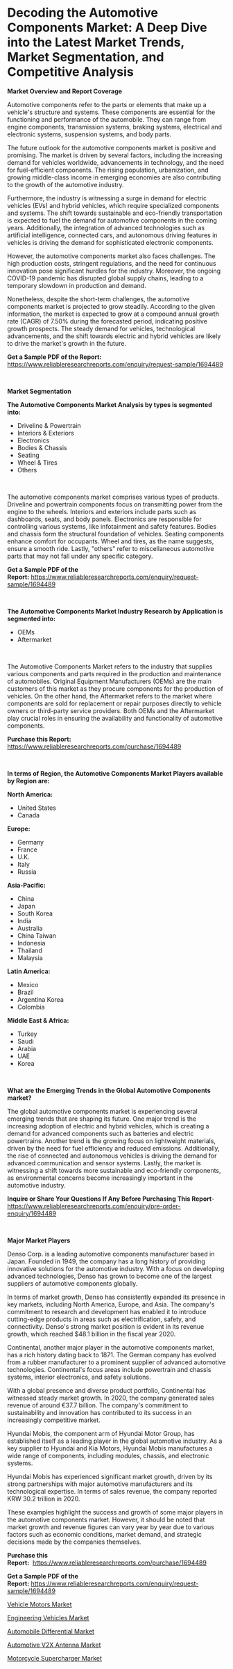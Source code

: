 <p><h1>Decoding the Automotive Components Market: A Deep Dive into the Latest Market Trends, Market Segmentation, and Competitive Analysis</h1></p><p><strong>Market Overview and Report Coverage</strong></p>
<p><p>Automotive components refer to the parts or elements that make up a vehicle's structure and systems. These components are essential for the functioning and performance of the automobile. They can range from engine components, transmission systems, braking systems, electrical and electronic systems, suspension systems, and body parts.</p><p>The future outlook for the automotive components market is positive and promising. The market is driven by several factors, including the increasing demand for vehicles worldwide, advancements in technology, and the need for fuel-efficient components. The rising population, urbanization, and growing middle-class income in emerging economies are also contributing to the growth of the automotive industry.</p><p>Furthermore, the industry is witnessing a surge in demand for electric vehicles (EVs) and hybrid vehicles, which require specialized components and systems. The shift towards sustainable and eco-friendly transportation is expected to fuel the demand for automotive components in the coming years. Additionally, the integration of advanced technologies such as artificial intelligence, connected cars, and autonomous driving features in vehicles is driving the demand for sophisticated electronic components.</p><p>However, the automotive components market also faces challenges. The high production costs, stringent regulations, and the need for continuous innovation pose significant hurdles for the industry. Moreover, the ongoing COVID-19 pandemic has disrupted global supply chains, leading to a temporary slowdown in production and demand.</p><p>Nonetheless, despite the short-term challenges, the automotive components market is projected to grow steadily. According to the given information, the market is expected to grow at a compound annual growth rate (CAGR) of 7.50% during the forecasted period, indicating positive growth prospects. The steady demand for vehicles, technological advancements, and the shift towards electric and hybrid vehicles are likely to drive the market's growth in the future.</p></p>
<p><strong>Get a Sample PDF of the Report:</strong> <a href="https://www.reliableresearchreports.com/enquiry/request-sample/1694489">https://www.reliableresearchreports.com/enquiry/request-sample/1694489</a></p>
<p>&nbsp;</p>
<p><strong>Market Segmentation</strong></p>
<p><strong>The Automotive Components Market Analysis by types is segmented into:</strong></p>
<p><ul><li>Driveline & Powertrain</li><li>Interiors & Exteriors</li><li>Electronics</li><li>Bodies & Chassis</li><li>Seating</li><li>Wheel & Tires</li><li>Others</li></ul></p>
<p>&nbsp;</p>
<p><p>The automotive components market comprises various types of products. Driveline and powertrain components focus on transmitting power from the engine to the wheels. Interiors and exteriors include parts such as dashboards, seats, and body panels. Electronics are responsible for controlling various systems, like infotainment and safety features. Bodies and chassis form the structural foundation of vehicles. Seating components enhance comfort for occupants. Wheel and tires, as the name suggests, ensure a smooth ride. Lastly, "others" refer to miscellaneous automotive parts that may not fall under any specific category.</p></p>
<p><strong>Get a Sample PDF of the Report:</strong>&nbsp;<a href="https://www.reliableresearchreports.com/enquiry/request-sample/1694489">https://www.reliableresearchreports.com/enquiry/request-sample/1694489</a></p>
<p>&nbsp;</p>
<p><strong>The Automotive Components Market Industry Research by Application is segmented into:</strong></p>
<p><ul><li>OEMs</li><li>Aftermarket</li></ul></p>
<p>&nbsp;</p>
<p><p>The Automotive Components Market refers to the industry that supplies various components and parts required in the production and maintenance of automobiles. Original Equipment Manufacturers (OEMs) are the main customers of this market as they procure components for the production of vehicles. On the other hand, the Aftermarket refers to the market where components are sold for replacement or repair purposes directly to vehicle owners or third-party service providers. Both OEMs and the Aftermarket play crucial roles in ensuring the availability and functionality of automotive components.</p></p>
<p><strong>Purchase this Report:</strong>&nbsp; <a href="https://www.reliableresearchreports.com/purchase/1694489">https://www.reliableresearchreports.com/purchase/1694489</a></p>
<p>&nbsp;</p>
<p><strong>In terms of Region, the Automotive Components Market Players available by Region are:</strong></p>
<p>
    <p> <strong> North America: </strong>
        <ul>
            <li>United States</li>
            <li>Canada</li>
        </ul>
        </p> 
    <p> <strong> Europe: </strong>
        <ul>
            <li>Germany</li>
            <li>France</li>
            <li>U.K.</li>
            <li>Italy</li>
            <li>Russia</li>
        </ul>
        </p> 
    <p> <strong> Asia-Pacific: </strong>
        <ul>
            <li>China</li>
            <li>Japan</li>
            <li>South Korea</li>
            <li>India</li>
            <li>Australia</li>
            <li>China Taiwan</li>
            <li>Indonesia</li>
            <li>Thailand</li>
            <li>Malaysia</li>
        </ul>
        </p> 
    <p> <strong> Latin America: </strong>
        <ul>
            <li>Mexico</li>
            <li>Brazil</li>
            <li>Argentina Korea</li>
            <li>Colombia</li>
        </ul>
        </p> 
    <p> <strong> Middle East & Africa: </strong>
        <ul>
            <li>Turkey</li>
            <li>Saudi</li>
            <li>Arabia</li>
            <li>UAE</li>
            <li>Korea</li>
        </ul>
    </p>
    </p>
<p>&nbsp;</p>
<p><strong>What are the Emerging Trends in the Global Automotive Components market?</strong></p>
<p><p>The global automotive components market is experiencing several emerging trends that are shaping its future. One major trend is the increasing adoption of electric and hybrid vehicles, which is creating a demand for advanced components such as batteries and electric powertrains. Another trend is the growing focus on lightweight materials, driven by the need for fuel efficiency and reduced emissions. Additionally, the rise of connected and autonomous vehicles is driving the demand for advanced communication and sensor systems. Lastly, the market is witnessing a shift towards more sustainable and eco-friendly components, as environmental concerns become increasingly important in the automotive industry.</p></p>
<p><strong>Inquire or Share Your Questions If Any Before Purchasing This Report</strong>- <a href="https://www.reliableresearchreports.com/enquiry/pre-order-enquiry/1694489">https://www.reliableresearchreports.com/enquiry/pre-order-enquiry/1694489</a></p>
<p>&nbsp;</p>
<p><strong>Major Market Players</strong></p>
<p><p>Denso Corp. is a leading automotive components manufacturer based in Japan. Founded in 1949, the company has a long history of providing innovative solutions for the automotive industry. With a focus on developing advanced technologies, Denso has grown to become one of the largest suppliers of automotive components globally.</p><p>In terms of market growth, Denso has consistently expanded its presence in key markets, including North America, Europe, and Asia. The company's commitment to research and development has enabled it to introduce cutting-edge products in areas such as electrification, safety, and connectivity. Denso's strong market position is evident in its revenue growth, which reached $48.1 billion in the fiscal year 2020.</p><p>Continental, another major player in the automotive components market, has a rich history dating back to 1871. The German company has evolved from a rubber manufacturer to a prominent supplier of advanced automotive technologies. Continental's focus areas include powertrain and chassis systems, interior electronics, and safety solutions.</p><p>With a global presence and diverse product portfolio, Continental has witnessed steady market growth. In 2020, the company generated sales revenue of around €37.7 billion. The company's commitment to sustainability and innovation has contributed to its success in an increasingly competitive market.</p><p>Hyundai Mobis, the component arm of Hyundai Motor Group, has established itself as a leading player in the global automotive industry. As a key supplier to Hyundai and Kia Motors, Hyundai Mobis manufactures a wide range of components, including modules, chassis, and electronic systems.</p><p>Hyundai Mobis has experienced significant market growth, driven by its strong partnerships with major automotive manufacturers and its technological expertise. In terms of sales revenue, the company reported KRW 30.2 trillion in 2020.</p><p>These examples highlight the success and growth of some major players in the automotive components market. However, it should be noted that market growth and revenue figures can vary year by year due to various factors such as economic conditions, market demand, and strategic decisions made by the companies themselves.</p></p>
<p><strong>Purchase this Report:</strong>&nbsp;&nbsp;<a href="https://www.reliableresearchreports.com/purchase/1694489">https://www.reliableresearchreports.com/purchase/1694489</a></p>
<p></p>
<p><strong>Get a Sample PDF of the Report:</strong>&nbsp;<a href="https://www.reliableresearchreports.com/enquiry/request-sample/1694489">https://www.reliableresearchreports.com/enquiry/request-sample/1694489</a></p>
<p><p><a href="https://github.com/kholmovskayalyudmila/Market-Research-Report-List-1/blob/main/vehicle-motors-market.md">Vehicle Motors Market</a></p><p><a href="https://github.com/zebdakicsin/Market-Research-Report-List-1/blob/main/engineering-vehicles-market.md">Engineering Vehicles Market</a></p><p><a href="https://github.com/Krish2023na/Market-Research-Report-List-1/blob/main/automobile-differential-market.md">Automobile Differential Market</a></p><p><a href="https://github.com/kipkeeva/Market-Research-Report-List-1/blob/main/automotive-v2x-antenna-market.md">Automotive V2X Antenna Market</a></p><p><a href="https://github.com/kuntayevaz/Market-Research-Report-List-1/blob/main/motorcycle-supercharger-market.md">Motorcycle Supercharger Market</a></p></p>